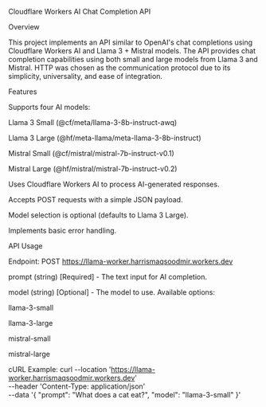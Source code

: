 Cloudflare Workers AI Chat Completion API

Overview

This project implements an API similar to OpenAI's chat completions using Cloudflare Workers AI and Llama 3 + Mistral models. The API provides chat completion capabilities using both small and large models from Llama 3 and Mistral.
HTTP was chosen as the communication protocol due to its simplicity, universality, and ease of integration.

Features

Supports four AI models:

Llama 3 Small (@cf/meta/llama-3-8b-instruct-awq)

Llama 3 Large (@hf/meta-llama/meta-llama-3-8b-instruct)

Mistral Small (@cf/mistral/mistral-7b-instruct-v0.1)

Mistral Large (@hf/mistral/mistral-7b-instruct-v0.2)

Uses Cloudflare Workers AI to process AI-generated responses.

Accepts POST requests with a simple JSON payload.

Model selection is optional (defaults to Llama 3 Large).

Implements basic error handling.

API Usage

Endpoint: POST https://llama-worker.harrismaqsoodmir.workers.dev

prompt (string) [Required] - The text input for AI completion.

model (string) [Optional] - The model to use. Available options:

llama-3-small

llama-3-large

mistral-small

mistral-large

cURL Example:
curl --location 'https://llama-worker.harrismaqsoodmir.workers.dev' \
--header 'Content-Type: application/json' \
--data '{
    "prompt": "What does a cat eat?",
    "model": "llama-3-small"
}'
